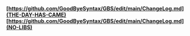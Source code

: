 **[https://github.com/GoodByeSyntax/GBS/edit/main/ChangeLog.md](THE-DAY-HAS-CAME)**
**[https://github.com/GoodByeSyntax/GBS/edit/main/ChangeLog.md](NO-LIBS)**
